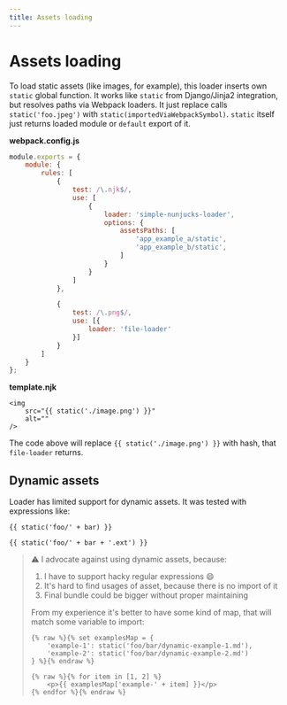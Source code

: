 ```yaml
---
title: Assets loading
---
```


# Assets loading

To load static assets (like images, for example), this loader inserts own
`static` global function. It works like `static` from Django/Jinja2 integration,
but resolves paths via Webpack loaders. It just replace calls
`static('foo.jpeg')` with `static(importedViaWebpackSymbol)`. `static` itself
just returns loaded module or `default` export of it.

**webpack.config.js**

```js
module.exports = {
    module: {
        rules: [
            {
                test: /\.njk$/,
                use: [
                    {
                        loader: 'simple-nunjucks-loader',
                        options: {
                            assetsPaths: [
                                'app_example_a/static',
                                'app_example_b/static',
                            ]
                        }
                    }
                ]
            },

            {
                test: /\.png$/,
                use: [{
                    loader: 'file-loader'
                }]
            }
        ]
    }
};
```

**template.njk**

```nunjucks
<img
    src="{{ static('./image.png') }}"
    alt=""
/>
```

The code above will replace `{{ static('./image.png') }}` with hash, that
`file-loader` returns.

## Dynamic assets

Loader has limited support for dynamic assets. It was tested with expressions
like:

```nunjucks
{{ static('foo/' + bar) }}
```

```nunjucks
{{ static('foo/' + bar + '.ext') }}
```

> :warning: I advocate against using dynamic assets, because:
>
> 1. I have to support hacky regular expressions :smile:
> 2. It's hard to find usages of asset, because there is no import of it
> 3. Final bundle could be bigger without proper maintaining
>
> From my experience it's better to have some kind of map, that will match some
> variable to import:
>
> ```nunjucks
> {% raw %}{% set examplesMap = {
>     'example-1': static('foo/bar/dynamic-example-1.md'),
>     'example-2': static('foo/bar/dynamic-example-2.md')
> } %}{% endraw %}
>
> {% raw %}{% for item in [1, 2] %}
>     <p>{{ examplesMap['example-' + item] }}</p>
> {% endfor %}{% endraw %}
> ```

